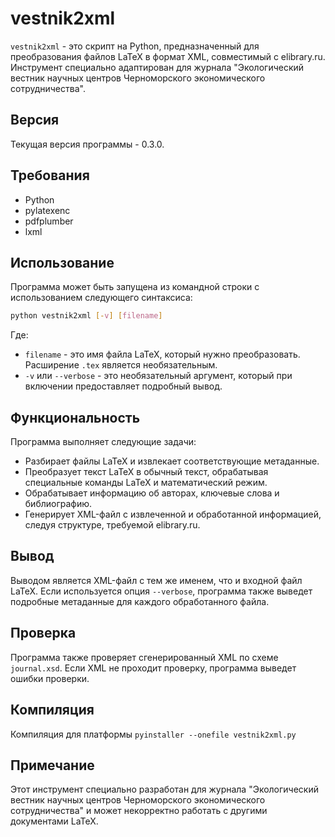 # vestnik2xml

`vestnik2xml` - это скрипт на Python, предназначенный для преобразования файлов LaTeX в формат XML, совместимый с elibrary.ru. Инструмент специально адаптирован для журнала "Экологический вестник научных центров Черноморского экономического сотрудничества".

## Версия

Текущая версия программы - 0.3.0.

## Требования

- Python
- pylatexenc
- pdfplumber
- lxml

## Использование

Программа может быть запущена из командной строки с использованием следующего синтаксиса:

```bash
python vestnik2xml [-v] [filename]
```

Где:

- `filename` - это имя файла LaTeX, который нужно преобразовать. Расширение `.tex` является необязательным.
- `-v` или `--verbose` - это необязательный аргумент, который при включении предоставляет подробный вывод.

## Функциональность

Программа выполняет следующие задачи:

- Разбирает файлы LaTeX и извлекает соответствующие метаданные.
- Преобразует текст LaTeX в обычный текст, обрабатывая специальные команды LaTeX и математический режим.
- Обрабатывает информацию об авторах, ключевые слова и библиографию.
- Генерирует XML-файл с извлеченной и обработанной информацией, следуя структуре, требуемой elibrary.ru.

## Вывод

Выводом является XML-файл с тем же именем, что и входной файл LaTeX. Если используется опция `--verbose`, программа также выведет подробные метаданные для каждого обработанного файла.

## Проверка

Программа также проверяет сгенерированный XML по схеме `journal.xsd`. Если XML не проходит проверку, программа выведет ошибки проверки.

## Компиляция

Компиляция для платформы
```pyinstaller --onefile vestnik2xml.py```

## Примечание

Этот инструмент специально разработан для журнала "Экологический вестник научных центров Черноморского экономического сотрудничества" и может некорректно работать с другими документами LaTeX.
